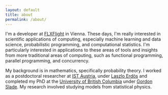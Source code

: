 ```yaml
---
layout: default
title: about
permalink: /about/
---
```


I'm a developer at [FLXFlight](https://www.flxflight.com/) in Vienna. These days, I'm really interested in scientific applications of computing, especially machine learning and data science, probabilistic programming, and computational statistics. I'm particularly interested in applications to these areas of tools and insights from more traditional areas of computing, such as functional programming, parallel programming, and concurrency.

My background is in mathematics, specifically probability theory. I worked as a postdoctoral researcher at [IST Austria](https://ist.ac.at/en/home/), under [Laszlo Erdös](https://ist.ac.at/en/research/math-comp-sciences/erdoes-group/) and completed my PhD at the [University of British Columbia](https://www.ubc.ca/) under [Gordon Slade](https://www.math.ubc.ca/~slade/). My research involved studying models from statistical physics.
